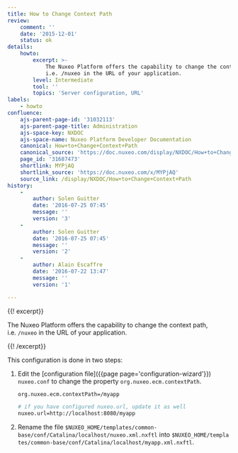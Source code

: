 ```yaml
---
title: How to Change Context Path
review:
    comment: ''
    date: '2015-12-01'
    status: ok
details:
    howto:
        excerpt: >-
            The Nuxeo Platform offers the capability to change the context path,
            i.e. /nuxeo in the URL of your application.
        level: Intermediate
        tool: ''
        topics: 'Server configuration, URL'
labels:
    - howto
confluence:
    ajs-parent-page-id: '31032113'
    ajs-parent-page-title: Administration
    ajs-space-key: NXDOC
    ajs-space-name: Nuxeo Platform Developer Documentation
    canonical: How+to+Change+Context+Path
    canonical_source: 'https://doc.nuxeo.com/display/NXDOC/How+to+Change+Context+Path'
    page_id: '31687473'
    shortlink: MYPjAQ
    shortlink_source: 'https://doc.nuxeo.com/x/MYPjAQ'
    source_link: /display/NXDOC/How+to+Change+Context+Path
history:
    -
        author: Solen Guitter
        date: '2016-07-25 07:45'
        message: ''
        version: '3'
    -
        author: Solen Guitter
        date: '2016-07-25 07:45'
        message: ''
        version: '2'
    -
        author: Alain Escaffre
        date: '2016-07-22 13:47'
        message: ''
        version: '1'

---
```

{{! excerpt}}

The Nuxeo Platform offers the capability to change the context path, i.e.&nbsp;`/nuxeo`&nbsp;in the URL of your application.

{{! /excerpt}}

This configuration is done in two steps:

1.  Edit the&nbsp;[configuration file]({{page page='configuration-wizard'}}) `nuxeo.conf`&nbsp;to change the property&nbsp;`org.nuxeo.ecm.contextPath`.

    ```bash
    org.nuxeo.ecm.contextPath=/myapp

    # if you have configured nuxeo.url, update it as well
    nuxeo.url=http://localhost:8080/myapp
    ```

2.  Rename the file&nbsp;`$NUXEO_HOME/templates/common-base/conf/Catalina/localhost/nuxeo.xml.nxftl`&nbsp;into&nbsp;`$NUXEO_HOME/templates/common-base/conf/Catalina/localhost/myapp.xml.nxftl`.

&nbsp;